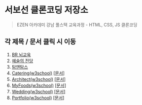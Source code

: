 # 서보선 클론코딩 저장소
> EZEN 아카데미 강남 풀스택 교육과정 - HTML, CSS, JS 클론코딩

## 각 제목 / 문서 클릭 시 이동
1. [BR 뇌교육](./clonepages/brain_clone/index.html)
2. [예술의 전당](./clonepages/seoulArtCenter_clone/index.html)
3. [탐앤탐스](./clonepages/tomNtoms_clone/index.html)
4. [Catering(w3school)](./clonepages/catering_clone/index.html) [[문서]](./catering_clone/22.09.20-서보선.pdf)
5. [Architect(w3school)](./clonepages/architects_clone/index.html) [[문서]](./architects_clone/22.09.21-서보선.pdf)
6. [MyFoods(w3school)](./clonepages/food_clone/index.html) [[문서]](./food_clone/22.09.22-서보선.pdf)
7. [Wedding(w3school)](./clonepages/wedding_clone/index.html) [[문서]](./wedding_clone/22.09.23-서보선.pdf)
8. [Portfolio(w3school)](./clonepages/portfolio_clone/index.html) [[문서]](./portfolio_clone/22.09.27-서보선.pdf)